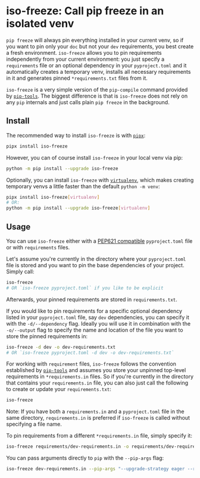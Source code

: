 # iso-freeze: Call pip freeze in an isolated venv

`pip freeze` will always pin everything installed in your current venv, so if you want to pin only your `doc` but not your `dev` requirements, you best create a fresh environment. `iso-freeze` allows you to pin requirements independently from your current environment: you just specify a `requirements` file or an optional dependency in your `pyproject.toml` and it automatically creates a temporary venv, installs all necessary requirements in it and generates pinned `*requirements.txt` files from it.

`iso-freeze` is a very simple version of the `pip-compile` command provided by [`pip-tools`](https://github.com/jazzband/pip-tools). The biggest difference is that is `iso-freeze` does not rely on any `pip` internals and just calls plain `pip freeze` in the background.

## Install

The recommended way to install `iso-freeze` is with [`pipx`](https://pypa.github.io/pipx/):

```bash
pipx install iso-freeze
```

However, you can of course install `iso-freeze` in your local venv via pip:

```bash
python -m pip install --upgrade iso-freeze
```

Optionally, you can install `iso-freeze` with [`virtualenv`](https://github.com/pypa/virtualenv), which makes creating temporary venvs a little faster than the default `python -m venv`:

```bash
pipx install iso-freeze[virtualenv]
# OR:
python -m pip install --upgrade iso-freeze[virtualenv]
```

## Usage

You can use `iso-freeze` either with a [PEP621 compatible](https://peps.python.org/pep-0621/) `pyproject.toml` file or with `requirements` files.

Let's assume you're currently in the directory where your `pyproject.toml` file is stored and you want to pin the base dependencies of your project. Simply call:

```bash
iso-freeze
# OR `iso-freeze pyproject.toml` if you like to be explicit
```

Afterwards, your pinned requirements are stored in `requirements.txt`.

If you would like to pin requirements for a specific optional dependency listed in your `pyproject.toml` file, say `dev` dependencies, you can specify it with the `-d/--dependency` flag. Ideally you will use it in combination with the `-o/--output` flag to specify the name and location of the file you want to store the pinned requirements in:

```bash
iso-freeze -d dev -o dev-requirements.txt
# OR `iso-freeze pyproject.toml -d dev -o dev-requirements.txt`
```

For working with `requirement` files, `iso-freeze` follows the convention established by [`pip-tools`](https://github.com/jazzband/pip-tools) and assumes you store your unpinned top-level requirements in `*requirements.in` files. So if you're currently in the directory that contains your `requirements.in` file, you can also just call the following to create or update your `requirements.txt`:

```bash
iso-freeze
```

Note: If you have both a `requirements.in` and a `pyproject.toml` file in the same directory, `requirements.in` is preferred if `iso-freeze` is called without specifying a file name.

To pin requirements from a different `*requirements.in` file, simply specify it:

```bash
iso-freeze requirements/dev-requirements.in -o requirements/dev-requirements.txt
```

You can pass arguments directly to `pip` with the `--pip-args` flag:

```bash
iso-freeze dev-requirements.in --pip-args "--upgrade-strategy eager --require-hashes"
```
